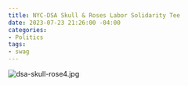 ```yaml
---
title: NYC-DSA Skull & Roses Labor Solidarity Tee
date: 2023-07-23 21:26:00 -04:00
categories:
- Politics
tags:
- swag
---
```


![dsa-skull-rose4.jpg](/uploads/dsa-skull-rose4.jpg)